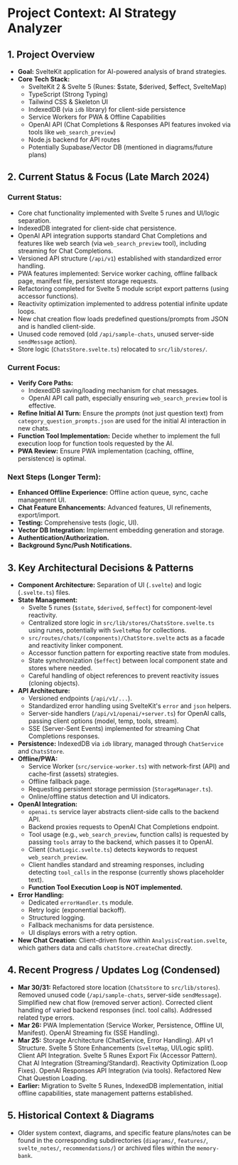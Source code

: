 # Project Context: AI Strategy Analyzer

## 1. Project Overview

- **Goal:** SvelteKit application for AI-powered analysis of brand strategies.
- **Core Tech Stack:**
  - SvelteKit 2 & Svelte 5 (Runes: $state, $derived, $effect, SvelteMap)
  - TypeScript (Strong Typing)
  - Tailwind CSS & Skeleton UI
  - IndexedDB (via `idb` library) for client-side persistence
  - Service Workers for PWA & Offline Capabilities
  - OpenAI API (Chat Completions & Responses API features invoked via tools like `web_search_preview`)
  - Node.js backend for API routes
  - Potentially Supabase/Vector DB (mentioned in diagrams/future plans)

## 2. Current Status & Focus (Late March 2024)

### Current Status:

- Core chat functionality implemented with Svelte 5 runes and UI/logic separation.
- IndexedDB integrated for client-side chat persistence.
- OpenAI API integration supports standard Chat Completions and features like web search (via `web_search_preview` tool), including streaming for Chat Completions.
- Versioned API structure (`/api/v1`) established with standardized error handling.
- PWA features implemented: Service worker caching, offline fallback page, manifest file, persistent storage requests.
- Refactoring completed for Svelte 5 module script export patterns (using accessor functions).
- Reactivity optimization implemented to address potential infinite update loops.
- New chat creation flow loads predefined questions/prompts from JSON and is handled client-side.
- Unused code removed (old `/api/sample-chats`, unused server-side `sendMessage` action).
- Store logic (`ChatsStore.svelte.ts`) relocated to `src/lib/stores/`.

### Current Focus:

- **Verify Core Paths:**
  - IndexedDB saving/loading mechanism for chat messages.
  - OpenAI API call path, especially ensuring `web_search_preview` tool is effective.
- **Refine Initial AI Turn:** Ensure the _prompts_ (not just question text) from `category_question_prompts.json` are used for the initial AI interaction in new chats.
- **Function Tool Implementation:** Decide whether to implement the full execution loop for function tools requested by the AI.
- **PWA Review:** Ensure PWA implementation (caching, offline, persistence) is optimal.

### Next Steps (Longer Term):

- **Enhanced Offline Experience:** Offline action queue, sync, cache management UI.
- **Chat Feature Enhancements:** Advanced features, UI refinements, export/import.
- **Testing:** Comprehensive tests (logic, UI).
- **Vector DB Integration:** Implement embedding generation and storage.
- **Authentication/Authorization.**
- **Background Sync/Push Notifications.**

## 3. Key Architectural Decisions & Patterns

- **Component Architecture:** Separation of UI (`.svelte`) and logic (`.svelte.ts`) files.
- **State Management:**
  - Svelte 5 runes (`$state`, `$derived`, `$effect`) for component-level reactivity.
  - Centralized store logic in `src/lib/stores/ChatsStore.svelte.ts` using runes, potentially with `SvelteMap` for collections.
  - `src/routes/chats/(components)/ChatStore.svelte` acts as a facade and reactivity linker component.
  - Accessor function pattern for exporting reactive state from modules.
  - State synchronization (`$effect`) between local component state and stores where needed.
  - Careful handling of object references to prevent reactivity issues (cloning objects).
- **API Architecture:**
  - Versioned endpoints (`/api/v1/...`).
  - Standardized error handling using SvelteKit's `error` and `json` helpers.
  - Server-side handlers (`/api/v1/openai/+server.ts`) for OpenAI calls, passing client options (model, temp, tools, stream).
  - SSE (Server-Sent Events) implemented for streaming Chat Completions responses.
- **Persistence:** IndexedDB via `idb` library, managed through `ChatService` and `ChatsStore`.
- **Offline/PWA:**
  - Service Worker (`src/service-worker.ts`) with network-first (API) and cache-first (assets) strategies.
  - Offline fallback page.
  - Requesting persistent storage permission (`StorageManager.ts`).
  - Online/offline status detection and UI indicators.
- **OpenAI Integration:**
  - `openai.ts` service layer abstracts client-side calls to the backend API.
  - Backend proxies requests to OpenAI Chat Completions endpoint.
  - Tool usage (e.g., `web_search_preview`, function calls) is requested by passing `tools` array to the backend, which passes it to OpenAI.
  - Client (`ChatLogic.svelte.ts`) detects keywords to request `web_search_preview`.
  - Client handles standard and streaming responses, including detecting `tool_calls` in the response (currently shows placeholder text).
  - **Function Tool Execution Loop is NOT implemented.**
- **Error Handling:**
  - Dedicated `errorHandler.ts` module.
  - Retry logic (exponential backoff).
  - Structured logging.
  - Fallback mechanisms for data persistence.
  - UI displays errors with a retry option.
- **New Chat Creation:** Client-driven flow within `AnalysisCreation.svelte`, which gathers data and calls `chatStore.createChat` directly.

## 4. Recent Progress / Updates Log (Condensed)

- **Mar 30/31:** Refactored store location (`ChatsStore` to `src/lib/stores`). Removed unused code (`/api/sample-chats`, server-side `sendMessage`). Simplified new chat flow (removed server action). Corrected client handling of varied backend responses (incl. tool calls). Addressed related type errors.
- **Mar 26:** PWA Implementation (Service Worker, Persistence, Offline UI, Manifest). OpenAI Streaming fix (SSE Handling).
- **Mar 25:** Storage Architecture (ChatService, Error Handling). API v1 Structure. Svelte 5 Store Enhancements (`SvelteMap`, UI/Logic split). Client API Integration. Svelte 5 Runes Export Fix (Accessor Pattern). Chat AI Integration (Streaming/Standard). Reactivity Optimization (Loop Fixes). OpenAI Responses API Integration (via tools). Refactored New Chat Question Loading.
- **Earlier:** Migration to Svelte 5 Runes, IndexedDB implementation, initial offline capabilities, state management patterns established.

## 5. Historical Context & Diagrams

- Older system context, diagrams, and specific feature plans/notes can be found in the corresponding subdirectories (`diagrams/`, `features/`, `svelte_notes/`, `recommendations/`) or archived files within the `memory-bank`.
